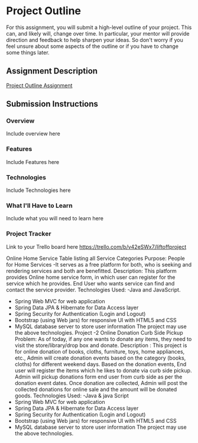 # Project Outline
For this assignment, you will submit a high-level outline of your project. This can, and likely will, change over time. In particular, your mentor will provide direction and feedback to help sharpen your ideas. So don't worry if you feel unsure about some aspects of the outline or if you have to change some things later.

## Assignment Description
[Project Outline Assignment](https://education.launchcode.org/liftoff/modules/assignments/project-outline)

## Submission Instructions

### Overview
Include overview here
### Features
Include Features here
### Technologies
Include Technologies here
### What I'll Have to Learn
Include what you will need to learn here
### Project Tracker
Link to your Trello board here
https://trello.com/b/v42eSWx7/liftoffproject

Online Home Service
Table listing all Service Categories
Purpose: People for Home Services -It serves as a free platform for both, who is seeking and rendering services and both are benefitted.
Description:
This platform provides Online home service form, in which
user can register for the service which he provides.
End User who wants service can find and contact the service provider.
Technologies Used:
-Java and JavaScript.
- Spring Web MVC for web application
- Spring Data JPA & Hibernate for Data Access layer
- Spring Security for Authentication (Login and Logout)
- Bootstrap (using Web jars) for responsive UI with HTML5 and CSS
- MySQL database server to store user information
The project may use the above technologies.
Project -2
Online Donation Curb Side Pickup
Problem:
As of today, if any one wants to donate any items, they need to visit the store/library/drop box and donate.
Description :
This project is for online donation of books, cloths, furniture, toys, home appliances, etc.,
Admin will create donation events based on the category (books, cloths) for different weekend days.
Based on the donation events, End user will register the items which he likes to donate via curb side pickup.
Admin will pickup donations form end user from curb side as per the donation event dates.
Once donation are collected, Admin will post the collected donations for online sale and the amount will be donated goods.
Technologies Used:
-Java & java Script
- Spring Web MVC for web application
- Spring Data JPA & Hibernate for Data Access layer
- Spring Security for Authentication (Login and Logout)
- Bootstrap (using Web jars) for responsive UI with HTML5 and CSS
- MySQL database server to store user information
The project may use the above technologies.
